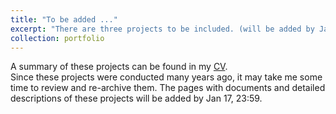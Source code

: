 ```yaml
---
title: "To be added ..."
excerpt: "There are three projects to be included. (will be added by Jan 17.)"
collection: portfolio
---
```



A summary of these projects can be found in my [CV](https://ycz0512.github.io/assets/CV.pdf).<br>
Since these projects were conducted many years ago, it may take me some time to review and re-archive them.
The pages with documents and detailed descriptions of these projects will be added by Jan 17, 23:59.
